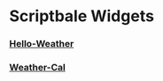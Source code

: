 # Scriptbale Widgets

### [Hello-Weather](https://github.com/xkerwin/Hello-Weather)
[](https://github.com/xkerwin/Hello-Weather/blob/main/image/电量充足.jpg)

### [Weather-Cal](https://github.com/xkerwin/Weather-Cal)
